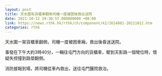```yaml
---
layout: post
title: 天水圍有貨櫃車翻側司機一度被困後救出送院
date: 2021-10-12 19:30:57.000000000 +08:00
link: https://news.rthk.hk/rthk/ch/component/k2/1614881-20211012.htm
categories: rthk
---
```


天水圍一架貨櫃車翻側，司機一度被困車廂，救出後昏迷送院。

事發在下午大約3時40分，一輛往屯門方向的貨櫃車，駛到天影路一個彎位時，懷疑失控撞到路壆翻側。

消防接報到場，將司機從車內救出，送往屯門醫院救治。
